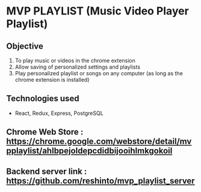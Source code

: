 # MVP PLAYLIST (Music Video Player Playlist)
## Objective
1. To play music or videos in the chrome extension
2. Allow saving of personalized settings and playlists
3. Play personalized playlist or songs on any computer (as long as the chrome extension is installed)

## Technologies used
* React, Redux, Express, PostgreSQL

## Chrome Web Store : https://chrome.google.com/webstore/detail/mvpplaylist/ahlbpejoldepcdidbijooihlmkgokoil

## Backend server link : https://github.com/reshinto/mvp_playlist_server
